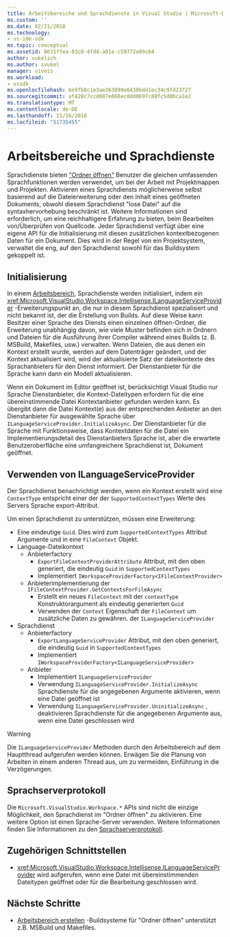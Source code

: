```yaml
---
title: Arbeitsbereiche und Sprachdienste in Visual Studio | Microsoft-Dokumentation
ms.custom: ''
ms.date: 02/21/2018
ms.technology:
- vs-ide-sdk
ms.topic: conceptual
ms.assetid: 8631ffea-83c8-4fd4-a01e-c59772e89c84
author: vukelich
ms.author: svukel
manager: viveis
ms.workload:
- vssdk
ms.openlocfilehash: be9fb8c1e3ae363898e0438bdd1ec34c9fd23727
ms.sourcegitcommit: af428c7ccd007e668ec0dd8697c88fc5d8bca1e2
ms.translationtype: MT
ms.contentlocale: de-DE
ms.lasthandoff: 11/16/2018
ms.locfileid: "51735455"
---
```

# <a name="workspaces-and-language-services"></a>Arbeitsbereiche und Sprachdienste

Sprachdienste bieten ["Ordner öffnen"](../ide/develop-code-in-visual-studio-without-projects-or-solutions.md) Benutzer die gleichen umfassenden Sprachfunktionen werden verwendet, um bei der Arbeit mit Projektmappen und Projekten. Aktivieren eines Sprachdiensts möglicherweise selbst basierend auf die Dateierweiterung oder den Inhalt eines geöffneten Dokuments, obwohl diesem Sprachdienst "lose Datei" auf die syntaxhervorhebung beschränkt ist. Weitere Informationen sind erforderlich, um eine reichhaltigere Erfahrung zu bieten, beim Bearbeiten von/Überprüfen von Quellcode. Jeder Sprachdienst verfügt über eine eigene API für die Initialisierung mit diesen zusätzlichen kontextbezogenen Daten für ein Dokument. Dies wird in der Regel von ein Projektsystem, verwaltet die eng, auf den Sprachdienst sowohl für das Buildsystem gekoppelt ist.

## <a name="initialization"></a>Initialisierung

In einem [Arbeitsbereich](workspaces.md), Sprachdienste werden initialisiert, indem ein <xref:Microsoft.VisualStudio.Workspace.Intellisense.ILanguageServiceProvider> -Erweiterungspunkt an, die nur in diesem Sprachdienst spezialisiert und nicht bekannt ist, der die Erstellung von Builds. Auf diese Weise kann Besitzer einer Sprache des Diensts einen einzelnen öffnen-Ordner, die Erweiterung unabhängig davon, wie viele Muster befinden sich in Ordnern und Dateien für die Ausführung ihrer Compiler während eines Builds (z. B. MSBuild, Makefiles, usw.) verwalten. Wenn Dateien, die aus denen ein Kontext erstellt wurde, werden auf dem Datenträger geändert, und der Kontext aktualisiert wird, wird der aktualisierte Satz der dateikontexte des Sprachanbieters für den Dienst informiert. Der Dienstanbieter für die Sprache kann dann ein Modell aktualisieren.

Wenn ein Dokument im Editor geöffnet ist, berücksichtigt Visual Studio nur Sprache Dienstanbieter, die Kontext-Dateitypen erfordern für die eine übereinstimmende Datei Kontextanbieter gefunden werden kann. Es übergibt dann die Datei Kontext(e) aus der entsprechenden Anbieter an den Dienstanbieter für ausgewählte Sprache über `ILanguageServiceProvider.InitializeAsync`. Der Dienstanbieter für die Sprache mit Funktionsweise, dass Kontextdaten für die Datei ein Implementierungsdetail des Dienstanbieters Sprache ist, aber die erwartete Benutzeroberfläche eine umfangreichere Sprachdienst ist, Dokument geöffnet.

## <a name="using-ilanguageserviceprovider"></a>Verwenden von ILanguageServiceProvider

Der Sprachdienst benachrichtigt werden, wenn ein Kontext erstellt wird eine `ContextType` entspricht einer der der `SupportedContextTypes` Werte des Servers Sprache export-Attribut.

Um einen Sprachdienst zu unterstützen, müssen eine Erweiterung:

- Eine eindeutige `Guid`. Dies wird zum `SupportedContextTypes` Attribut Argumente und in eine `FileContext` Objekt.
- Language-Dateikontext
  - Anbieterfactory
    - `ExportFileContextProviderAttribute` Attribut, mit den oben generiert, die eindeutig `Guid` in `SupportedContextTypes`
    - Implementiert `IWorkspaceProviderFactory<IFileContextProvider>`
  - Anbieterimplementierung der `IFileContextProvider.GetContextsForFileAsync`
    - Erstellt ein neues `FileContext` mit der `contextType` Konstruktorargument als eindeutig generierten `Guid`
    - Verwenden der `Context` Eigenschaft der `FileContext` um zusätzliche Daten zu gewähren. der `ILanguageServiceProvider`
- Sprachdienst
  - Anbieterfactory
    - `ExportLanguageServiceProvider` Attribut, mit den oben generiert, die eindeutig `Guid` in `SupportedContextTypes`
    - Implementiert `IWorkspaceProviderFactory<ILanguageServiceProvider>`
  - Anbieter
    - Implementiert `ILanguageServiceProvider`
    - Verwendung `ILanguageServiceProvider.InitializeAsync` Sprachdienste für die angegebenen Argumente aktivieren, wenn eine Datei geöffnet ist
    - Verwendung `ILanguageServiceProvider.UninitializeAsync` , deaktivieren Sprachdienste für die angegebenen Argumente aus, wenn eine Datei geschlossen wird

>[!WARNING]
>Die `ILanguageServiceProvider` Methoden durch den Arbeitsbereich auf dem Hauptthread aufgerufen werden können. Erwägen Sie die Planung von Arbeiten in einem anderen Thread aus, um zu vermeiden, Einführung in die Verzögerungen.

## <a name="language-server-protocol"></a>Sprachserverprotokoll

Die `Microsoft.VisualStudio.Workspace.*` APIs sind nicht die einzige Möglichkeit, den Sprachdienst im "Ordner öffnen" zu aktivieren. Eine weitere Option ist einen Sprache-Server verwenden. Weitere Informationen finden Sie Informationen zu den [Sprachserverprotokoll](language-server-protocol.md).

## <a name="related-interfaces"></a>Zugehörigen Schnittstellen

- <xref:Microsoft.VisualStudio.Workspace.Intellisense.ILanguageServiceProvider> wird aufgerufen, wenn eine Datei mit übereinstimmenden Dateitypen geöffnet oder für die Bearbeitung geschlossen wird.

## <a name="next-steps"></a>Nächste Schritte

* [Arbeitsbereich erstellen](workspace-build.md) -Buildsysteme für "Ordner öffnen" unterstützt z.B. MSBuild und Makefiles. 